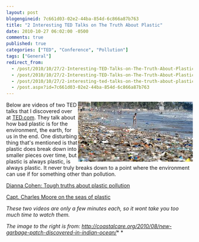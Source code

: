 ```yaml
---
layout: post
blogengineid: 7c661d03-02e2-44ba-854d-6c866a87b763
title: "2 Interesting TED Talks on The Truth About Plastic"
date: 2010-10-27 06:02:00 -0500
comments: true
published: true
categories: ["TED", "Conference", "Pollution"]
tags: ["General"]
redirect_from: 
  - /post/2010/10/27/2-Interesting-TED-Talks-on-The-Truth-About-Plastic.aspx
  - /post/2010/10/27/2-Interesting-TED-Talks-on-The-Truth-About-Plastic
  - /post/2010/10/27/2-interesting-ted-talks-on-the-truth-about-plastic
  - /post.aspx?id=7c661d03-02e2-44ba-854d-6c866a87b763
---
```

<!-- more -->

<img style="float: right;" src="../../files/2010/10/PlasticPollution.jpg" alt="" />Below are videos of two TED talks that I discovered over at <a href="http://ted.com">TED.com</a>. They talk about how bad plastic is for the environment, the earth, for us in the end. One disturbing thing that's mentioned is that plastic does break down into smaller pieces over time, but plastic is always plastic, is always plastic. It never truly breaks down to a point where the environment can use if for something other than pollution.

<a title="Dianna Cohen: Tough truths about plastic pollution" href="http://www.ted.com/talks/dianna_cohen_tough_truths_about_plastic_pollution.html">Dianna Cohen: Tough truths about plastic pollution</a>

<a href="Capt. Charles Moore on the seas of plastic">Capt. Charles Moore on the seas of plastic</a>

*These two videos are only a few minutes each, so it wont take you too much time to watch them.*

*The image to the right is from: <a href="http://coastalcare.org/2010/08/new-garbage-patch-discovered-in-indian-ocean/">http://coastalcare.org/2010/08/new-garbage-patch-discovered-in-indian-ocean/</a>**
*
